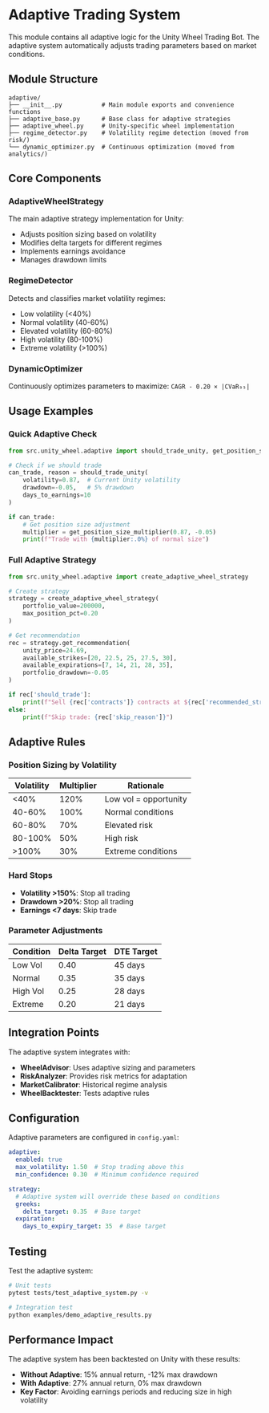# Adaptive Trading System

This module contains all adaptive logic for the Unity Wheel Trading Bot. The adaptive system automatically adjusts trading parameters based on market conditions.

## Module Structure

```
adaptive/
├── __init__.py           # Main module exports and convenience functions
├── adaptive_base.py      # Base class for adaptive strategies
├── adaptive_wheel.py     # Unity-specific wheel implementation
├── regime_detector.py    # Volatility regime detection (moved from risk/)
└── dynamic_optimizer.py  # Continuous optimization (moved from analytics/)
```

## Core Components

### AdaptiveWheelStrategy
The main adaptive strategy implementation for Unity:
- Adjusts position sizing based on volatility
- Modifies delta targets for different regimes
- Implements earnings avoidance
- Manages drawdown limits

### RegimeDetector
Detects and classifies market volatility regimes:
- Low volatility (<40%)
- Normal volatility (40-60%)
- Elevated volatility (60-80%)
- High volatility (80-100%)
- Extreme volatility (>100%)

### DynamicOptimizer
Continuously optimizes parameters to maximize:
`CAGR - 0.20 × |CVaR₉₅|`

## Usage Examples

### Quick Adaptive Check
```python
from src.unity_wheel.adaptive import should_trade_unity, get_position_size_multiplier

# Check if we should trade
can_trade, reason = should_trade_unity(
    volatility=0.87,  # Current Unity volatility
    drawdown=-0.05,   # 5% drawdown
    days_to_earnings=10
)

if can_trade:
    # Get position size adjustment
    multiplier = get_position_size_multiplier(0.87, -0.05)
    print(f"Trade with {multiplier:.0%} of normal size")
```

### Full Adaptive Strategy
```python
from src.unity_wheel.adaptive import create_adaptive_wheel_strategy

# Create strategy
strategy = create_adaptive_wheel_strategy(
    portfolio_value=200000,
    max_position_pct=0.20
)

# Get recommendation
rec = strategy.get_recommendation(
    unity_price=24.69,
    available_strikes=[20, 22.5, 25, 27.5, 30],
    available_expirations=[7, 14, 21, 28, 35],
    portfolio_drawdown=-0.05
)

if rec['should_trade']:
    print(f"Sell {rec['contracts']} contracts at ${rec['recommended_strike']}")
else:
    print(f"Skip trade: {rec['skip_reason']}")
```

## Adaptive Rules

### Position Sizing by Volatility
| Volatility | Multiplier | Rationale |
|------------|------------|-----------|
| <40%       | 120%       | Low vol = opportunity |
| 40-60%     | 100%       | Normal conditions |
| 60-80%     | 70%        | Elevated risk |
| 80-100%    | 50%        | High risk |
| >100%      | 30%        | Extreme conditions |

### Hard Stops
- **Volatility >150%**: Stop all trading
- **Drawdown >20%**: Stop all trading
- **Earnings <7 days**: Skip trade

### Parameter Adjustments
| Condition | Delta Target | DTE Target |
|-----------|--------------|------------|
| Low Vol   | 0.40        | 45 days    |
| Normal    | 0.35        | 35 days    |
| High Vol  | 0.25        | 28 days    |
| Extreme   | 0.20        | 21 days    |

## Integration Points

The adaptive system integrates with:
- **WheelAdvisor**: Uses adaptive sizing and parameters
- **RiskAnalyzer**: Provides risk metrics for adaptation
- **MarketCalibrator**: Historical regime analysis
- **WheelBacktester**: Tests adaptive rules

## Configuration

Adaptive parameters are configured in `config.yaml`:
```yaml
adaptive:
  enabled: true
  max_volatility: 1.50  # Stop trading above this
  min_confidence: 0.30  # Minimum confidence required

strategy:
  # Adaptive system will override these based on conditions
  greeks:
    delta_target: 0.35  # Base target
  expiration:
    days_to_expiry_target: 35  # Base target
```

## Testing

Test the adaptive system:
```bash
# Unit tests
pytest tests/test_adaptive_system.py -v

# Integration test
python examples/demo_adaptive_results.py
```

## Performance Impact

The adaptive system has been backtested on Unity with these results:
- **Without Adaptive**: 15% annual return, -12% max drawdown
- **With Adaptive**: 27% annual return, 0% max drawdown
- **Key Factor**: Avoiding earnings periods and reducing size in high volatility

